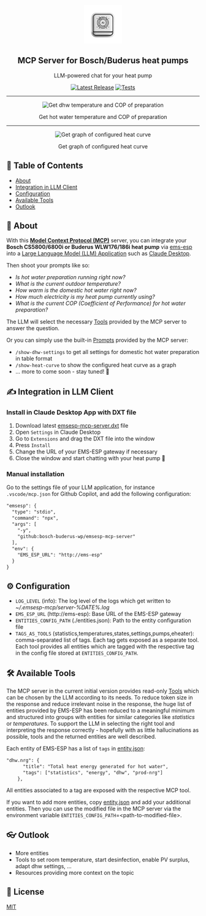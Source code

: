 <div align="center">
  <img src="images/logo.png" alt="Logo" width="100" height="100">
  <h2>MCP Server for Bosch/Buderus heat pumps</h2>
  <p>LLM-powered chat for your heat pump</p>

[![Latest Release](https://img.shields.io/github/v/release/bosch-buderus-wp/emsesp-mcp-server?label=Release)](https://github.com/bosch-buderus-wp/emsesp-mcp-server/releases/latest)
[![Tests](https://img.shields.io/github/actions/workflow/status/bosch-buderus-wp/emsesp-mcp-server/build-and-test.yml?branch=main&label=Tests)](https://github.com/bosch-buderus-wp/emsesp-mcp-server/actions/workflows/build-and-test.yml)

</div>

---

<div align="center">
  <img src="https://i.ibb.co/G4qzST84/claude-desktop-dhw-cop.gif" alt="Get dhw temperature and COP of preparation" />
  <p>Get hot water temperature and COP of preparation</p>
</div>

---

<div align="center">
  <img src="https://i.ibb.co/NdYDgCPy/Claude-show-heat-curve-small.gif" alt="Get graph of configured heat curve" />
  <p>Get graph of configured heat curve</p>
</div>

## 📔 Table of Contents

- [About](#-about)
- [Integration in LLM Client](#️-integration-in-llm-client)
- [Configuration](#️-configuration)
- [Available Tools](#️-available-tools)
- [Outlook](#outlook)

## 🚀 About

With this **[Model Context Protocol (MCP)](https://modelcontextprotocol.io/)** server, you can integrate your **Bosch CS5800/6800i or Buderus WLW176/186i heat pump** via [ems-esp](https://bosch-buderus-wp.github.io/docs/smarthome/) into a [Large Language Model (LLM) Application](https://modelcontextprotocol.io/clients) such as [Claude Desktop](https://claude.ai/download).

Then shoot your prompts like so:

- _Is hot water preparation running right now?_
- _What is the current outdoor temperature?_
- _How warm is the domestic hot water right now?_
- _How much electricity is my heat pump currently using?_
- _What is the current COP (Coefficient of Performance) for hot water preparation?_

The LLM will select the necessary [Tools](https://modelcontextprotocol.io/docs/concepts/tools) provided by the MCP server to answer the question.

Or you can simply use the built-in [Prompts](https://modelcontextprotocol.io/docs/concepts/prompts) provided by the MCP server:

- `/show-dhw-settings` to get all settings for domestic hot water preparation in table format
- `/show-heat-curve` to show the configured heat curve as a graph
- ... more to come soon - stay tuned! 👀

## ✍️ Integration in LLM Client

### Install in Claude Desktop App with DXT file

1. Download latest [emsesp-mcp-server.dxt](https://github.com/bosch-buderus-wp/emsesp-mcp-server/releases/latest/download/emsesp-mcp-server.dxt) file
2. Open `Settings` in Claude Desktop
3. Go to `Extensions` and drag the DXT file into the window
4. Press `Install`
5. Change the URL of your EMS-ESP gateway if necessary
6. Close the window and start chatting with your heat pump 💬

### Manual installation

Go to the settings file of your LLM application, for instance `.vscode/mcp.json` for Github Copilot, and add the following configuration:

```
"emsesp": {
  "type": "stdio",
  "command": "npx",
  "args": [
    "-y",
    "github:bosch-buderus-wp/emsesp-mcp-server"
  ],
  "env": {
    "EMS_ESP_URL": "http://ems-esp"
  }
}
```

## ⚙️ Configuration

- `LOG_LEVEL` (info): The log level of the logs which get written to _~/.emsesp-mcp/server-%DATE%.log_
- `EMS_ESP_URL` (http://ems-esp): Base URL of the EMS-ESP gateway
- `ENTITIES_CONFIG_PATH` (./entities.json): Path to the entity configuration file
- `TAGS_AS_TOOLS` (statistics,temperatures,states,settings,pumps,eheater): comma-separated list of tags. Each tag gets exposed as a separate tool. Each tool provides all entities which are tagged with the respective tag in the config file stored at `ENTITIES_CONFIG_PATH`.

## 🛠️ Available Tools

The MCP server in the current initial version provides read-only [Tools](https://modelcontextprotocol.io/docs/concepts/tools) which can be chosen by the LLM according to its needs.
To reduce token size in the response and reduce irrelevant noise in the response, the huge list of entities provided by EMS-ESP has been reduced to a meaningful minimum and structured into groups with entities for similar categories like _statistics_ or _temperatures_.
To support the LLM in selecting the right tool and interpreting the response correctly - hopefully with as little hallucinations as possible, tools and the returned entities are well described.

Each entity of EMS-ESP has a list of `tags` in [entity.json](./src/resources/entity.json):

```
"dhw.nrg": {
      "title": "Total heat energy generated for hot water",
      "tags": ["statistics", "energy", "dhw", "prod-nrg"]
    },
```

All entities associated to a tag are exposed with the respective MCP tool.

If you want to add more entities, copy [entity.json](./src/resources/entity.json) and add your additional entities.
Then you can use the modified file in the MCP server via the environment variable `ENTITIES_CONFIG_PATH`=\<path-to-modified-file\>.

## 👓 Outlook

- More entities
- Tools to set room temperature, start desinfection, enable PV surplus, adapt dhw settings, ...
- Resources providing more context on the topic

## 📄 License

[MIT](LICENSE)
